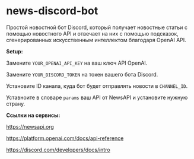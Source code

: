 # news-discord-bot
Простой новостной бот Discord, который получает новостные статьи с помощью новостного API и отвечает на них с помощью подсказок, сгенерированных искусственным интеллектом благодаря OpenAI API.

**Setup:**

  Замените ```YOUR_OPENAI_API_KEY``` на ваш ключ API OpenAI.
  
  Замените ```YOUR_DISCORD_TOKEN``` на токен вашего бота Discord.
  
  Установите ID канала, куда бот будет отправлять новости в ```CHANNEL_ID```.
  
  Уставноите в словаре ```params``` ваш API от NewsAPI и установите нужную страну.

  **Ссылки на сервисы:**
  
  https://newsapi.org
  
  https://platform.openai.com/docs/api-reference
  
  https://discord.com/developers/docs/intro
